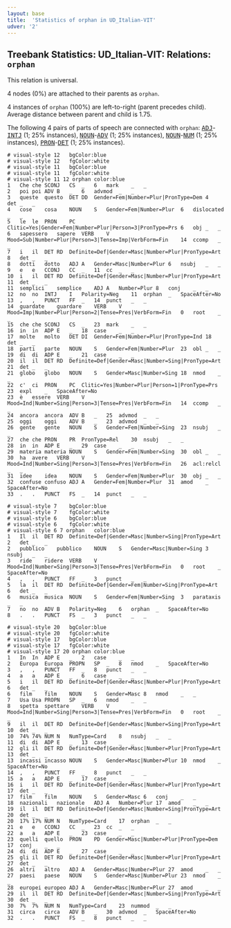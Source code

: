 ```yaml
---
layout: base
title:  'Statistics of orphan in UD_Italian-VIT'
udver: '2'
---
```


## Treebank Statistics: UD_Italian-VIT: Relations: `orphan`

This relation is universal.

4 nodes (0%) are attached to their parents as `orphan`.

4 instances of `orphan` (100%) are left-to-right (parent precedes child).
Average distance between parent and child is 1.75.

The following 4 pairs of parts of speech are connected with `orphan`: <tt><a href="it_vit-pos-ADJ.html">ADJ</a></tt>-<tt><a href="it_vit-pos-INTJ.html">INTJ</a></tt> (1; 25% instances), <tt><a href="it_vit-pos-NOUN.html">NOUN</a></tt>-<tt><a href="it_vit-pos-ADV.html">ADV</a></tt> (1; 25% instances), <tt><a href="it_vit-pos-NOUN.html">NOUN</a></tt>-<tt><a href="it_vit-pos-NUM.html">NUM</a></tt> (1; 25% instances), <tt><a href="it_vit-pos-PRON.html">PRON</a></tt>-<tt><a href="it_vit-pos-DET.html">DET</a></tt> (1; 25% instances).


~~~ conllu
# visual-style 12	bgColor:blue
# visual-style 12	fgColor:white
# visual-style 11	bgColor:blue
# visual-style 11	fgColor:white
# visual-style 11 12 orphan	color:blue
1	Che	che	SCONJ	CS	_	6	mark	_	_
2	poi	poi	ADV	B	_	6	advmod	_	_
3	queste	questo	DET	DD	Gender=Fem|Number=Plur|PronType=Dem	4	det	_	_
4	cose	cosa	NOUN	S	Gender=Fem|Number=Plur	6	dislocated	_	_
5	le	le	PRON	PC	Clitic=Yes|Gender=Fem|Number=Plur|Person=3|PronType=Prs	6	obj	_	_
6	sapessero	sapere	VERB	V	Mood=Sub|Number=Plur|Person=3|Tense=Imp|VerbForm=Fin	14	ccomp	_	_
7	i	il	DET	RD	Definite=Def|Gender=Masc|Number=Plur|PronType=Art	8	det	_	_
8	dotti	dotto	ADJ	A	Gender=Masc|Number=Plur	6	nsubj	_	_
9	e	e	CCONJ	CC	_	11	cc	_	_
10	i	il	DET	RD	Definite=Def|Gender=Masc|Number=Plur|PronType=Art	11	det	_	_
11	semplici	semplice	ADJ	A	Number=Plur	8	conj	_	_
12	no	no	INTJ	I	Polarity=Neg	11	orphan	_	SpaceAfter=No
13	,	,	PUNCT	FF	_	14	punct	_	_
14	guardate	guardare	VERB	V	Mood=Imp|Number=Plur|Person=2|Tense=Pres|VerbForm=Fin	0	root	_	_
15	che	che	SCONJ	CS	_	23	mark	_	_
16	in	in	ADP	E	_	18	case	_	_
17	molte	molto	DET	DI	Gender=Fem|Number=Plur|PronType=Ind	18	det	_	_
18	parti	parte	NOUN	S	Gender=Fem|Number=Plur	23	obl	_	_
19	di	di	ADP	E	_	21	case	_	_
20	il	il	DET	RD	Definite=Def|Gender=Masc|Number=Sing|PronType=Art	21	det	_	_
21	globo	globo	NOUN	S	Gender=Masc|Number=Sing	18	nmod	_	_
22	c'	ci	PRON	PC	Clitic=Yes|Number=Plur|Person=1|PronType=Prs	23	expl	_	SpaceAfter=No
23	è	essere	VERB	V	Mood=Ind|Number=Sing|Person=3|Tense=Pres|VerbForm=Fin	14	ccomp	_	_
24	ancora	ancora	ADV	B	_	25	advmod	_	_
25	oggi	oggi	ADV	B	_	23	advmod	_	_
26	gente	gente	NOUN	S	Gender=Fem|Number=Sing	23	nsubj	_	_
27	che	che	PRON	PR	PronType=Rel	30	nsubj	_	_
28	in	in	ADP	E	_	29	case	_	_
29	materia	materia	NOUN	S	Gender=Fem|Number=Sing	30	obl	_	_
30	ha	avere	VERB	V	Mood=Ind|Number=Sing|Person=3|Tense=Pres|VerbForm=Fin	26	acl:relcl	_	_
31	idee	idea	NOUN	S	Gender=Fem|Number=Plur	30	obj	_	_
32	confuse	confuso	ADJ	A	Gender=Fem|Number=Plur	31	amod	_	SpaceAfter=No
33	.	.	PUNCT	FS	_	14	punct	_	_

~~~


~~~ conllu
# visual-style 7	bgColor:blue
# visual-style 7	fgColor:white
# visual-style 6	bgColor:blue
# visual-style 6	fgColor:white
# visual-style 6 7 orphan	color:blue
1	Il	il	DET	RD	Definite=Def|Gender=Masc|Number=Sing|PronType=Art	2	det	_	_
2	pubblico	pubblico	NOUN	S	Gender=Masc|Number=Sing	3	nsubj	_	_
3	ride	ridere	VERB	V	Mood=Ind|Number=Sing|Person=3|Tense=Pres|VerbForm=Fin	0	root	_	SpaceAfter=No
4	,	,	PUNCT	FF	_	3	punct	_	_
5	la	il	DET	RD	Definite=Def|Gender=Fem|Number=Sing|PronType=Art	6	det	_	_
6	musica	musica	NOUN	S	Gender=Fem|Number=Sing	3	parataxis	_	_
7	no	no	ADV	B	Polarity=Neg	6	orphan	_	SpaceAfter=No
8	.	.	PUNCT	FS	_	3	punct	_	_

~~~


~~~ conllu
# visual-style 20	bgColor:blue
# visual-style 20	fgColor:white
# visual-style 17	bgColor:blue
# visual-style 17	fgColor:white
# visual-style 17 20 orphan	color:blue
1	In	In	ADP	E	_	2	case	_	_
2	Europa	Europa	PROPN	SP	_	8	nmod	_	SpaceAfter=No
3	,	,	PUNCT	FF	_	8	punct	_	_
4	a	a	ADP	E	_	6	case	_	_
5	i	il	DET	RD	Definite=Def|Gender=Masc|Number=Plur|PronType=Art	6	det	_	_
6	film	film	NOUN	S	Gender=Masc	8	nmod	_	_
7	Usa	Usa	PROPN	SP	_	6	nmod	_	_
8	spetta	spettare	VERB	V	Mood=Ind|Number=Sing|Person=3|Tense=Pres|VerbForm=Fin	0	root	_	_
9	il	il	DET	RD	Definite=Def|Gender=Masc|Number=Sing|PronType=Art	10	det	_	_
10	74%	74%	NUM	N	NumType=Card	8	nsubj	_	_
11	di	di	ADP	E	_	13	case	_	_
12	gli	il	DET	RD	Definite=Def|Gender=Masc|Number=Plur|PronType=Art	13	det	_	_
13	incassi	incasso	NOUN	S	Gender=Masc|Number=Plur	10	nmod	_	SpaceAfter=No
14	,	,	PUNCT	FF	_	8	punct	_	_
15	a	a	ADP	E	_	17	case	_	_
16	i	il	DET	RD	Definite=Def|Gender=Masc|Number=Plur|PronType=Art	17	det	_	_
17	film	film	NOUN	S	Gender=Masc	6	conj	_	_
18	nazionali	nazionale	ADJ	A	Number=Plur	17	amod	_	_
19	il	il	DET	RD	Definite=Def|Gender=Masc|Number=Sing|PronType=Art	20	det	_	_
20	17%	17%	NUM	N	NumType=Card	17	orphan	_	_
21	e	e	CCONJ	CC	_	23	cc	_	_
22	a	a	ADP	E	_	23	case	_	_
23	quelli	quello	PRON	PD	Gender=Masc|Number=Plur|PronType=Dem	17	conj	_	_
24	di	di	ADP	E	_	27	case	_	_
25	gli	il	DET	RD	Definite=Def|Gender=Masc|Number=Plur|PronType=Art	27	det	_	_
26	altri	altro	ADJ	A	Gender=Masc|Number=Plur	27	amod	_	_
27	paesi	paese	NOUN	S	Gender=Masc|Number=Plur	23	nmod	_	_
28	europei	europeo	ADJ	A	Gender=Masc|Number=Plur	27	amod	_	_
29	il	il	DET	RD	Definite=Def|Gender=Masc|Number=Sing|PronType=Art	30	det	_	_
30	7%	7%	NUM	N	NumType=Card	23	nummod	_	_
31	circa	circa	ADV	B	_	30	advmod	_	SpaceAfter=No
32	.	.	PUNCT	FS	_	8	punct	_	_

~~~


